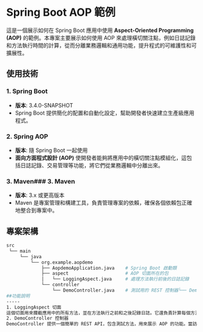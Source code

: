 # Spring Boot AOP 範例

這是一個展示如何在 Spring Boot 應用中使用 **Aspect-Oriented Programming  (AOP)** 的範例。本專案主要展示如何使用 AOP 來處理橫切關注點，例如日誌記錄和方法執行時間的計算，從而分離業務邏輯和通用功能，提升程式的可維護性和可擴展性。

## 使用技術

### 1. **Spring Boot**
- **版本**: 3.4.0-SNAPSHOT
- Spring Boot 提供簡化的配置和自動化設定，幫助開發者快速建立生產級應用程式。

### 2. **Spring AOP**
- **版本**: 隨 Spring Boot 一起使用
- **面向方面程式設計 (AOP)** 使開發者能夠將應用中的橫切關注點模組化，這包括日誌記錄、交易管理等功能，將它們從業務邏輯中分離出來。

### 3. **Maven**### 3. **Maven**
- **版本**: 3.x 或更高版本
- Maven 是專案管理和構建工具，負責管理專案的依賴，確保各個依賴包正確地整合到專案中。



## 專案架構

```bash
src
 └── main
     └── java
         └── org.example.aopdemo
             ├── AopdemoApplication.java    # Spring Boot 啟動類
             ├── aspect                     # AOP 切面所在的包
             │   └── LoggingAspect.java     # 處理方法執行前後的日誌記錄
             └── controller
                 └── DemoController.java    # 測試用的 REST 控制器└── DemoController.java    # 測試用的 REST 控制器
##功能說明
-----
1. LoggingAspect 切面
這個切面用來攔截應用中的所有方法，並在方法執行之前和之後記錄日誌。它還負責計算每個方法的執行時間，幫助開發者優化程式的效能。
2. DemoController 控制器
DemoController 提供一個簡單的 REST API，包含測試方法，用來展示 AOP 的功能。當訪問該 API 時，會觸發切面來記錄方法執行的日誌和時間。

